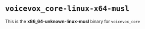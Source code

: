 # `voicevox_core-linux-x64-musl`

This is the **x86_64-unknown-linux-musl** binary for `voicevox_core`
